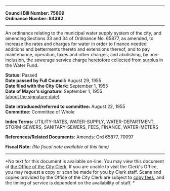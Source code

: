 * * * * *  
  
**Council Bill Number: [](#h0)[](#h2)75809**   
**Ordinance Number: 84392**  
  
* * * * *  
  
An ordinance relating to the municipal water supply system of the city, and amending Sections 33 and 34 of Ordinance No. 65877, as amended, to increase the rates and charges for water in order to finance needed additions and betterments thereto and extensions thereof, and to pay maintenance, operation, taxes and other charges, and abolishing, by non-inclusion, the sewerage service charge heretofore collected from surplus in the Water Fund.  
  
**Status:** Passed   
**Date passed by Full Council:** August 29, 1955   
**Date filed with the City Clerk:** September 1, 1955   
**Date of Mayor's signature:** September 1, 1955   
[(about the signature date)](/~public/approvaldate.htm)   
  
  
**Date introduced/referred to committee:** August 22, 1955   
**Committee:** Committee of Whole   
  
**Index Terms:** UTILITY-RATES, WATER-SUPPLY, WATER-DEPARTMENT, STORM-SEWERS, SANITARY-SEWERS, FEES, FINANCE, WATER-METERS  
  
**References/Related Documents:** Amends: Ord 65877, 70097  
  
**Fiscal Note:** *(No fiscal note available at this time)*  
  
* * * * *  
  
*No text for this document is available on-line. You may view this document at [the Office of the City Clerk](http://www.seattle.gov/leg/clerk/contactUs.htm). If you are unable to visit the Clerk's Office, you may request a copy or scan be made for you by Clerk staff. Scans and copies provided by the Office of the City Clerk are subject to [copy fees](http://clerk.seattle.gov/~public/clerkfees.htm), and the timing of service is dependent on the availability of staff. *  
  
  
